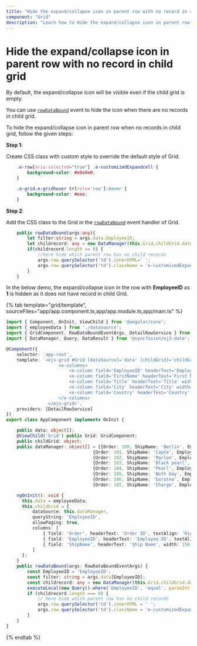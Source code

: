 ```yaml
---
title: "Hide the expand/collapse icon in parent row with no record in child grid"
component: "Grid"
description: "Learn how to Hide the expand/collapse icon in parent row with no record in child grid."
---
```


# Hide the expand/collapse icon in parent row with no record in child grid

By default, the expand/collapse icon will be visible even if the child grid is empty.

You can use [`rowDataBound`](../../api/grid/#rowdatabound) event to hide the icon when there are no records in child grid.

To hide the expand/collapse icon in parent row when no records in child grid, follow the given steps:

**Step 1**:

Create CSS class with custom style to override the default style of Grid.

```css
    .e-row[aria-selected="true"] .e-customizedExpandcell {
        background-color: #e0e0e0;
    }

    .e-grid.e-gridhover tr[role='row']:hover {
        background-color: #eee;
    }

```

**Step 2**:

Add the CSS class to the Grid in the [`rowDataBound`](../../api/grid/#rowdatabound-) event handler of Grid.

```typescript
    public rowDataBound(args:any){
        let filter:string = args.data.EmployeeID;
        let childrecord: any = new DataManager(this.Grid.childGrid.dataSource).executeLocal(new Query().where('EmployeeID', 'equal', parseInt(filter), true));
        if(childrecord.length == 0) {
            //here hide which parent row has no child records
            args.row.querySelector('td').innerHTML=' ';
            args.row.querySelector('td').className = 'e-customizedExpandcell';
        }
    }

```

In the below demo, the expand/collapse icon in the row with **EmployeeID** as **1** is hidden as it does not have record in child Grid.

{% tab template="grid/template", sourceFiles="app/app.component.ts,app/app.module.ts,app/main.ts" %}

```typescript
import { Component, OnInit, ViewChild } from '@angular/core';
import { employeeData } from './datasource';
import { GridComponent, RowDataBoundEventArgs, DetailRowService } from '@syncfusion/ej2-angular-grids';
import { DataManager, Query, DataResult } from '@syncfusion/ej2-data';

@Component({
    selector: 'app-root',
    template: `<ejs-grid #Grid [dataSource]='data' [childGrid]='childGrid' (rowDataBound)="rowDataBound($event)">
                    <e-columns>
                        <e-column field='EmployeeID' headerText='EmployeeID' width='120' ></e-column>
                        <e-column field='FirstName' headerText='First Name'  width='150' ></e-column>
                        <e-column field='Title' headerText='Title' width='120' textAlign='Right'></e-column>
                        <e-column field='City' headerText='City' width='120' textAlign='Right'></e-column>
                        <e-column field='Country' headerText='Country' width='120' textAlign='Right'></e-column>
                    </e-columns>
                </ejs-grid>`,
    providers: [DetailRowService]
})
export class AppComponent implements OnInit {

    public data: object[];
    @ViewChild('Grid') public Grid: GridComponent;
    public childGrid: object;
    public dataManager: object[] = [{Order: 100, ShipName: 'Berlin', EmployeeID: 2},
                                 {Order: 101, ShipName: 'Capte', EmployeeID: 3},
                                 {Order: 102, ShipName: 'Marlon', EmployeeID: 4},
                                 {Order: 103, ShipName: 'Black pearl', EmployeeID: 5},
                                 {Order: 104, ShipName: 'Pearl', EmployeeID: 6},
                                 {Order: 105, ShipName: 'Noth bay', EmployeeID: 7},
                                 {Order: 106, ShipName: 'baratna', EmployeeID: 8},
                                 {Order: 107, ShipName: 'Charge', EmployeeID: 9}];

    ngOnInit(): void {
      this.data = employeeData;
      this.childGrid = {
          dataSource: this.dataManager,
          queryString: 'EmployeeID',
          allowPaging: true,
          columns: [
              { field: 'Order', headerText: 'Order ID', textAlign: 'Right', width: 120 },
              { field: 'EmployeeID', headerText: 'Employee ID', textAlign: 'Right', width: 120 },
              { field: 'ShipName', headerText: 'Ship Name', width: 150 }
          ]
      };
    }
    public rowDataBound(args: RowDataBoundEventArgs) {
        const EmployeeID = 'EmployeeID';
        const filter: string = args.data[EmployeeID];
        const childrecord: any = new DataManager(this.Grid.childGrid.dataSource as JSON[]).
        executeLocal(new Query().where('EmployeeID', 'equal', parseInt(filter, 10), true));
        if (childrecord.length === 0) {
            // here hide which parent row has no child records
            args.row.querySelector('td').innerHTML = ' ';
            args.row.querySelector('td').className = 'e-customizedExpandcell';
        }
    }
}

```

{% endtab %}
